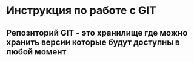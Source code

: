 # Инструкция по работе с GIT

## Репозиторий GIT - это хранилище где можно хранить версии которые будут доступны в любой момент